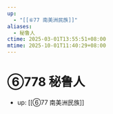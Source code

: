 ```yaml
---
up:
  - "[[⑥77 南美洲民族]]"
aliases:
  - 秘鲁人
ctime: 2025-03-01T13:55:51+08:00
mtime: 2025-10-01T11:40:29+08:00
---
```


# ⑥778 秘鲁人

- up: [[⑥77 南美洲民族]]
